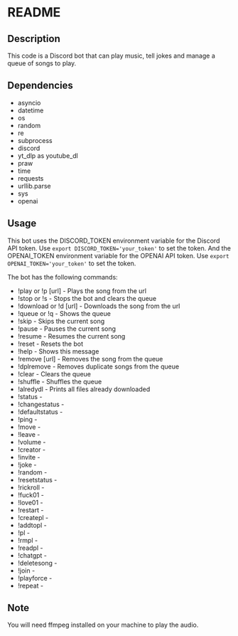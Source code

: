 # README

## Description
This code is a Discord bot that can play music, tell jokes and manage a queue of songs to play.

## Dependencies
- asyncio
- datetime
- os
- random
- re
- subprocess
- discord
- yt_dlp as youtube_dl
- praw
- time
- requests
- urllib.parse
- sys
- openai

## Usage
This bot uses the DISCORD_TOKEN environment variable for the Discord API token. Use `export DISCORD_TOKEN='your_token'` to set the token. 
And the OPENAI_TOKEN environment variable for the OPENAI API token. Use `export OPENAI_TOKEN='your_token'` to set the token.

The bot has the following commands:
- !play or !p [url] - Plays the song from the url
- !stop or !s - Stops the bot and clears the queue
- !download or !d [url] - Downloads the song from the url
- !queue or !q - Shows the queue
- !skip - Skips the current song
- !pause - Pauses the current song
- !resume - Resumes the current song
- !reset - Resets the bot
- !help - Shows this message
- !remove [url] - Removes the song from the queue
- !dplremove - Removes duplicate songs from the queue
- !clear - Clears the queue
- !shuffle - Shuffles the queue
- !alredydl - Prints all files already downloaded
- !status -
- !changestatus -
- !defaultstatus -
- !ping -
- !move -
- !leave -
- !volume -
- !creator -
- !invite -
- !joke -
- !random -
- !resetstatus -
- !rickroll -
- !fuck01 -
- !love01 -
- !restart -
- !createpl -
- !addtopl -
- !pl -
- !rmpl -
- !readpl -
- !chatgpt -
- !deletesong -
- !join -
- !playforce -
- !repeat -

## Note
You will need ffmpeg installed on your machine to play the audio.

